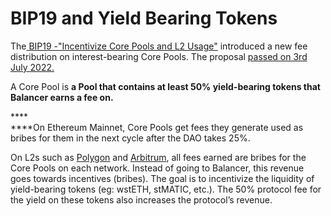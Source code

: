# BIP19 and Yield Bearing Tokens

The[ BIP19 -"Incentivize Core Pools and L2 Usage"](https://forum.balancer.fi/t/bip-19-incentivize-core-pools-l2-usage/3329) introduced a new fee distribution on interest-bearing Core Pools. The proposal [passed on 3rd July 2022.](https://snapshot.org/#/balancer.eth/proposal/0x28bd2c5580f5a8effacdceb0aec52e9bc63987fa4f4a39f8b8223257ca4376cc)

A Core Pool is **a Pool that contains at least 50% yield-bearing tokens that Balancer earns a fee on.**

****\
****On Ethereum Mainnet, Core Pools get fees they generate used as bribes for them in the next cycle after the DAO takes 25%.&#x20;

On L2s such as [Polygon](https://polygon.balancer.fi/?utm\_campaign=vebal\&utm\_source=twitter\&utm\_medium=blogpost#/) and [Arbitrum](https://usefathom.com/utm-builder?utm\_campaign=vebal\&utm\_source=twitter\&utm\_medium=blogpost), all fees earned are bribes for the Core Pools on each network. Instead of going to Balancer, this revenue goes towards incentives (bribes). The goal is to incentivize the liquidity of yield-bearing tokens (eg: wstETH, stMATIC, etc.). The 50% protocol fee for the yield on these tokens also increases the protocol’s revenue.

